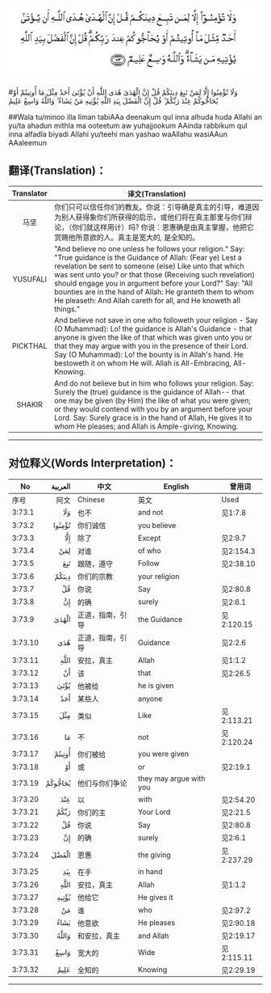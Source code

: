 ![003:073](images/003_073.gif)

#وَلَا تُؤْمِنُوا إِلَّا لِمَنْ تَبِعَ دِينَكُمْ قُلْ إِنَّ الْهُدَىٰ هُدَى اللَّهِ أَنْ يُؤْتَىٰ أَحَدٌ مِثْلَ مَا أُوتِيتُمْ أَوْ يُحَاجُّوكُمْ عِنْدَ رَبِّكُمْ ۗ قُلْ إِنَّ الْفَضْلَ بِيَدِ اللَّهِ يُؤْتِيهِ مَنْ يَشَاءُ ۗ وَاللَّهُ وَاسِعٌ عَلِيمٌ 

##Wala tu/minoo illa liman tabiAAa deenakum qul inna alhuda huda Allahi an yu/ta ahadun mithla ma ooteetum aw yuhajjookum AAinda rabbikum qul inna alfadla biyadi Allahi yu/teehi man yashao waAllahu wasiAAun AAaleemun 

## 翻译(Translation)：

| Translator | 译文(Translation)                                            |
| :--------: | ------------------------------------------------------------ |
|    马坚    | 你们只可以信任你们的教友。你说：引导确是真主的引导，难道因为别人获得象你们所获得的启示，或他们将在真主那里与你们辩论，（你们就这样用计）吗? 你说：恩惠确是由真主掌握，他把它赏赐他所意欲的人。真主是宽大的, 是全知的。 |
|  YUSUFALI  | "And believe no one unless he follows your religion." Say: "True guidance is the Guidance of Allah: (Fear ye) Lest a revelation be sent to someone (else) Like unto that which was sent unto you? or that those (Receiving such revelation) should engage you in argument before your Lord?" Say: "All bounties are in the hand of Allah: He granteth them to whom He pleaseth: And Allah careth for all, and He knoweth all things." |
|  PICKTHAL  | And believe not save in one who followeth your religion - Say (O Muhammad): Lo! the guidance is Allah's Guidance - that anyone is given the like of that which was given unto you or that they may argue with you in the presence of their Lord. Say (O Muhammad): Lo! the bounty is in Allah's hand. He bestoweth it on whom He will. Allah is All-Embracing, All-Knowing. |
|   SHAKIR   | And do not believe but in him who follows your religion. Say: Surely the (true) guidance is the guidance of Allah-- that one may be given (by Him) the like of what you were given; or they would contend with you by an argument before your Lord. Say: Surely grace is in the hand of Allah, He gives it to whom He pleases; and Allah is Ample-giving, Knowing. |

---

## 对位释义(Words Interpretation)：

| No   | العربية | 中文    | English | 曾用词 |
| ---- | ------: | ------- | ------- | ------ |
| 序号 |    阿文 | Chinese | 英文    | Used   |
| 3:73.1  | وَلَا     | 也不             | and not                 | 见1:7.8    |
| 3:73.2  | تُؤْمِنُوا  | 你们诚信         | you believe             |            |
| 3:73.3  | إِلَّا     | 除了             | Except                  | 见2:9.7    |
| 3:73.4  | لِمَنْ     | 对谁             | of who                  | 见2:154.3  |
| 3:73.5  | تَبِعَ     | 跟随，遵守       | Follow                  | 见2:38.10  |
| 3:73.6  | دِينَكُمْ   | 你们的宗教       | your religion           |            |
| 3:73.7  | قُلْ      | 你说             | Say                     | 见2:80.8   |
| 3:73.8  | إِنَّ      | 的确             | surely                  | 见2:6.1    |
| 3:73.9  | الْهُدَىٰ   | 正道，指南，引导 | the Guidance            | 见2:120.15 |
| 3:73.10 | هُدَى     | 正道，指南，引导 | Guidance                | 见2:2.6    |
| 3:73.11 | اللَّهِ    | 安拉，真主       | Allah                   | 见1:1.2    |
| 3:73.12 | أَنْ      | 该               | that                    | 见2:26.5   |
| 3:73.13 | يُؤْتَىٰ    | 他被给           | he is given             |            |
| 3:73.14 | أَحَدٌ     | 某些人           | anyone                  |            |
| 3:73.15 | مِثْلَ     | 类似             | Like                    | 见2:113.21 |
| 3:73.16 | مَا      | 不               | not                     | 见2:120.24 |
| 3:73.17 | أُوتِيتُمْ  | 你们被给         | you were given          |            |
| 3:73.18 | أَوْ      | 或               | or                      | 见2:19.1   |
| 3:73.19 | يُحَاجُّوكُمْ | 他们与你们争论   | they may argue with you |            |
| 3:73.20 | عِنْدَ     | 以               | with                    | 见2:54.20  |
| 3:73.21 | رَبِّكُمْ    | 你们的主         | Your Lord               | 见2:21.5   |
| 3:73.22 | قُلْ      | 你说             | Say                     | 见2:80.8   |
| 3:73.23 | إِنَّ      | 的确             | surely                  | 见2:6.1    |
| 3:73.24 | الْفَضْلَ   | 恩惠             | the giving              | 见2:237.29 |
| 3:73.25 | بِيَدِ     | 在手             | in hand                 |            |
| 3:73.26 | اللَّهِ    | 安拉，真主       | Allah                   | 见1:1.2    |
| 3:73.27 | يُؤْتِيهِ   | 他给它           | He gives it             |            |
| 3:73.28 | مَنْ      | 谁               | who                     | 见2:97.2   |
| 3:73.29 | يَشَاءُ    | 他意欲           | He pleases              | 见2:90.18  |
| 3:73.30 | وَاللَّهُ   | 和安拉，真主     | and Allah               | 见2:19.17  |
| 3:73.31 | وَاسِعٌ    | 宽大的           | Wide                    | 见2:115.11 |
| 3:73.32 | عَلِيمٌ    | 全知的           | Knowing                 | 见2:29.19  |

---
